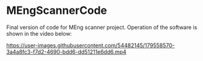 # MEngScannerCode
Final version of code for MEng scanner project. Operation of the software is shown in the video below:


https://user-images.githubusercontent.com/54482145/179558570-3a4a8fc3-f7d2-4690-bdd6-dd51211e6dd6.mp4

